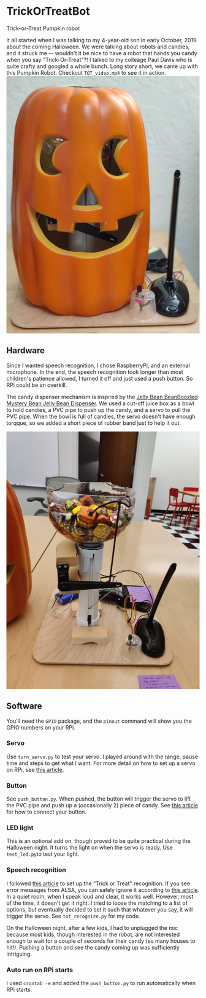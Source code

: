 # TrickOrTreatBot
Trick-or-Treat Pumpkin robot

It all started when I was talking to my 4-year-old son in early October, 2019 about the coming Halloween. 
We were talking about robots and candies, and it struck me -- wouldn't it be nice to have a robot that 
hands you candy when you say "Trick-Or-Treat"?!
I talked to my colleage Paul Davis who is quite crafty and googled a whole bunch.
Long story short, we came up with this Pumpkin Robot. 
Checkout `TOT_video.mp4` to see it in action.
![robot](https://github.com/YiouZuo/TrickOrTreatBot/blob/master/TOT_robot.jpg)

## Hardware
Since I wanted speech recognition, I chose RaspberryPi, and an external microphone. 
In the end, the speech recognition took longer than most children's patience allowed, 
I turned it off and just used a push button. 
So RPi could be an overkill.

The candy dispenser mechanism is inspired by the [Jelly Bean BeanBoozled Mystery Bean Jelly Bean Dispenser](https://www.amazon.com/Jelly-Belly-BeanBoozled-Dispenser-Assorted/dp/B0106HIT18/ref=asc_df_B0106HIT18/?tag=hyprod-20&linkCode=df0&hvadid=312061073410&hvpos=1o6&hvnetw=g&hvrand=2422447797311280400&hvpone=&hvptwo=&hvqmt=&hvdev=c&hvdvcmdl=&hvlocint=&hvlocphy=9032078&hvtargid=pla-356038182226&psc=1&tag=&ref=&adgrpid=58872081541&hvpone=&hvptwo=&hvadid=312061073410&hvpos=1o6&hvnetw=g&hvrand=2422447797311280400&hvqmt=&hvdev=c&hvdvcmdl=&hvlocint=&hvlocphy=9032078&hvtargid=pla-356038182226).
We used a cut-off juice box as a bowl to hold candies, a PVC pipe to push up the candy, and a servo to pull the PVC pipe. 
When the bowl is full of candies, the servo doesn't have enough torqque, 
so we added a short piece of rubber band just to help it out.

![inside pic](https://github.com/YiouZuo/TrickOrTreatBot/blob/master/TOT_robot_inside.jpg)

## Software
You'll need the `GPIO` package, and the `pinout` command will show you the GPIO numbers on your RPi.

### Servo
Use `turn_servo.py` to test your servo. I played around with the range, pause time and steps to get what I want.
For more detail on how to set up a servo on RPi, see [this article](https://tutorials-raspberrypi.com/raspberry-pi-servo-motor-control/).

### Button
See `push_button.py`. When pushed, the button will trigger the servo to lift the PVC pipe and 
push up a (occasionally 2) piece of candy.
See [this article](https://raspberrypihq.com/use-a-push-button-with-raspberry-pi-gpio/) for how to connect your button.

### LED light
This is an optional add on, though proved to be quite practical during the Halloween night. 
It turns the light on when the servo is ready. 
Use `test_led.py`to test your light. 

### Speech recognition
I followed [this article](https://realpython.com/python-speech-recognition/) to set up the "Trick or Treat" recognition. 
If you see error messages from ALSA, you can safely ignore it according to [this article](https://github.com/Uberi/speech_recognition#on-ubuntudebian-i-get-annoying-output-in-the-terminal-saying-things-like-bt_audio_service_open--connection-refused-and-various-others).
In a quiet room, when I speak loud and clear, it works well. 
However, most of the time, it doesn't get it right. 
I tried to loose the matching to a list of options, but eventually decided to set it such that whatever you say, 
it will trigger the servo. 
See `tot_recognize.py` for my code.

On the Halloween night, after a few kids, I had to unplugged the mic because most kids, though interested in the robot, 
are not interested enough to wait for a couple of seconds for their candy (so many houses to hit!). 
Pushing a button and see the candy coming up was sufficiently intriguing.

### Auto run on RPi starts
I used `crontab -e` and added the `push_button.py` to run automatically when RPi starts.



